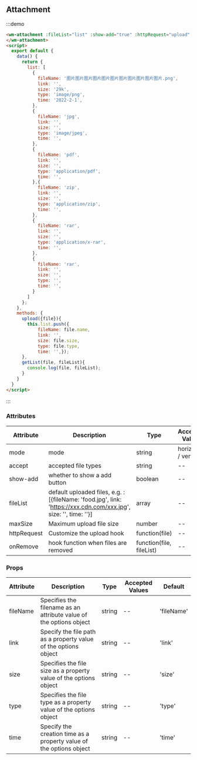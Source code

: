 ## Attachment

:::demo

```html
<wm-attachment :fileList="list" :show-add="true" :httpRequest="upload" :onRemove ="getList">
</wm-attachment>
<script>
  export default {
    data() {
      return {
        list: [
          {
            fileName: '图片图片图片图片图片图片图片图片图片图片图片.png',
            link: '',
            size: '29k',
            type: 'image/png',
            time: '2022-2-1',
          },
          {
            fileName: 'jpg',
            link: '',
            size: '',
            type: 'image/jpeg',
            time: '',
          },
          {
            fileName: 'pdf',
            link: '',
            size: '',
            type: 'application/pdf',
            time: '',
          },{
            fileName: 'zip',
            link: '',
            size: '',
            type: 'application/zip',
            time: '',
          },
          {
            fileName: 'rar',
            link: '',
            size: '',
            type: 'application/x-rar',
            time: '',
          },
          {
            fileName: 'rar',
            link: '',
            size: '',
            type: '',
            time: '',
          }
        ]
      };
    },
    methods: {
      upload({file}){
        this.list.push({ 
            fileName: file.name,
            link: '',
            size: file.size,
            type: file.type,
            time: '',});
      },
      getList(file, fileList){
        console.log(file, fileList);
      }
    }
  }
</script>
```

:::

### Attributes

| Attribute | Description | Type | Accepted Values | Default
|---------|--------|-------| --------|--------
| mode | mode | string | horizontal / vertical | horizontal
| accept | accepted file types | string |-- | --
| show-add | whether to show a add button | boolean |-- | true
| fileList | default uploaded files, e.g. : [{fileName: 'food.jpg', link: 'https://xxx.cdn.com/xxx.jpg', size: '', time: ''}] | array | -- | []
| maxSize | Maximum upload file size | number | -- | 5M
| httpRequest | Customize the upload hook | function(file) | -- | --
| onRemove | hook function when files are removed | function(file, fileList) | -- | --

### Props

| Attribute | Description | Type | Accepted Values | Default
|---------|--------|-------| --------|--------
| fileName | Specifies the filename as an attribute value of the options object |string |-- | 'fileName'
| link | Specify the file path as a property value of the options object |string |-- | 'link'
| size | Specifies the file size as a property value of the options object |string |-- | 'size'
| type | Specifies the file type as a property value of the options object |string |-- | 'type'
| time | Specify the creation time as a property value of the options object |string |-- | 'time'
